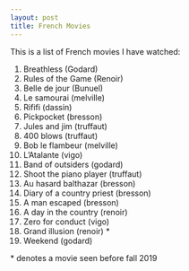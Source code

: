 ```yaml
---
layout: post
title: French Movies
---
```


This is a list of French movies I have watched:

1. Breathless (Godard)
2. Rules of the Game (Renoir)
3. Belle de jour (Bunuel)
4. Le samourai (melville)
5. Rififi (dassin)
6. Pickpocket (bresson)
7. Jules and jim (truffaut)
8. 400 blows (truffaut)
9. Bob le flambeur (melville)
10. L’Atalante (vigo)
11. Band of outsiders (godard)
12. Shoot the piano player (truffaut)
13. Au hasard balthazar (bresson)
14. Diary of a country priest (bresson)
15. A man escaped (bresson)
16. A day in the country (renoir)
17. Zero for conduct (vigo)
18. Grand illusion (renoir) *
19. Weekend (godard)

\* denotes a movie seen before fall 2019

